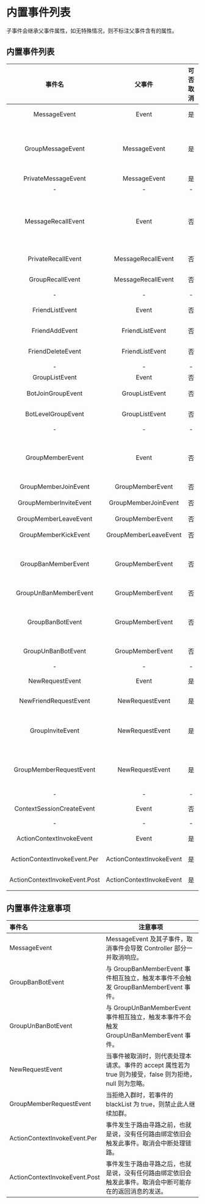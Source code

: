 # 内置事件列表
子事件会继承父事件属性，如无特殊情况，则不标注父事件含有的属性。

## 内置事件列表
事件名 | 父事件 | 可否取消 | 事件属性 | 描述
:---: | :---: | :---: | --- | ---
MessageEvent | Event | 是 | sender: 发送人 | 收到消息事件。
GroupMessageEvent | MessageEvent | 是 | sender: 发送消息的群成员, group: 消息来自群| 群消息事件。
PrivateMessageEvent | MessageEvent | 是 | - | 私聊消息事件。
- | - | - 
MessageRecallEvent | Event | 否 | sender: 发送者, operator: 撤回者, messageId: 消息Id| 消息撤回事件
PrivateRecallEvent | MessageRecallEvent | 否 | - | 私聊消息撤回事件
GroupRecallEvent | MessageRecallEvent | 否 | group: 撤回消息的群 | 私聊消息撤回事件
- | - | -
FriendListEvent | Event | 否 | - | 好友列表变动事件
FriendAddEvent | FriendListEvent | 否 | friend: 新增的好友 | 好友新增事件
FriendDeleteEvent | FriendListEvent | 否 | friend: 消失的好友 | 好友减少事件
- | - | -
GroupListEvent | Event | 否 | - | 群列表变动事件
BotJoinGroupEvent | GroupListEvent | 否 | group: 进入的群 | 机器人加入新群事件
BotLevelGroupEvent | GroupListEvent | 否 | group: 离开的群 | 机器人从离开某群事件
- | - | -
GroupMemberEvent | Event | 否 | group: 成员变动的群, member: 变动的群成员 | 群成员事件
GroupMemberJoinEvent | GroupMemberEvent | 否 | - | 新成员入群事件
GroupMemberInviteEvent | GroupMemberJoinEvent | 否 | inviter: 邀请者 | 新成员被邀请入群事件
GroupMemberLeaveEvent | GroupMemberEvent | 否 | - | 群成员退群事件
GroupMemberKickEvent | GroupMemberLeaveEvent | 否 | operator: 操作者 | 群成员被移除群事件
GroupBanMemberEvent | GroupMemberEvent | 否 | operator: 操作者, time: 禁言时长 | 群成员被禁言事件
GroupUnBanMemberEvent | GroupMemberEvent  | 否| operator: 操作者| 群成员被取消禁言事件
GroupBanBotEvent | GroupMemberEvent | 否 | operator: 操作者, time: 禁言时长 | 机器人在某群被禁言事件
GroupUnBanBotEvent | GroupMemberEvent | 否 | operator: 操作者| 机器人在某群被取消禁言事件
- | - | -
NewRequestEvent | Event | 是 | message: 请求消息 | 新的请求事件。
NewFriendRequestEvent | NewRequestEvent | 是 | qq: 申请人的 QQ 号码 | 新的好友请求事件。
GroupInviteEvent | NewRequestEvent | 是 | group: 群号码, qq: 邀请人的 QQ 号码 | 新的邀请入群事件。
GroupMemberRequestEvent | NewRequestEvent | 是 | group: 被申请的群, qq: 申请人的 QQ 号码 | 申请入群事件。
- | - | -
ContextSessionCreateEvent | Event | 否 | session: Session | ContextSession 创建事件。
- | - | -
ActionContextInvokeEvent | Event | 是 | context: 上下文 | Controller 处理链路事件
ActionContextInvokeEvent.Per | ActionContextInvokeEvent | 是 | - | Controller 处理之前事件
ActionContextInvokeEvent.Post | ActionContextInvokeEvent | 是 | - | Controller 处理之后事件

## 内置事件注意事项

事件名 | 注意事项
:--- | ---
MessageEvent | MessageEvent 及其子事件，取消事件会导致 Controller 部分一并取消响应。
GroupBanBotEvent | 与 GroupBanMemberEvent 事件相互独立，触发本事件不会触发 GroupBanMemberEvent 事件。
GroupUnBanBotEvent | 与 GroupUnBanMemberEvent 事件相互独立，触发本事件不会触发 GroupUnBanMemberEvent 事件。
NewRequestEvent | 当事件被取消时，则代表处理本请求。事件的 accept 属性若为 true 则为接受，false 则为拒绝，null 则为忽略。
GroupMemberRequestEvent | 当拒绝入群时，若事件的 blackList 为 true，则禁止此人继续加群。
ActionContextInvokeEvent.Per | 事件发生于路由寻路之前，也就是说，没有任何路由绑定依旧会触发此事件。取消会中断处理链路。
ActionContextInvokeEvent.Post | 事件发生于路由寻路之后，也就是说，没有任何路由绑定依旧会触发此事件。取消会中断可能存在的返回消息的发送。